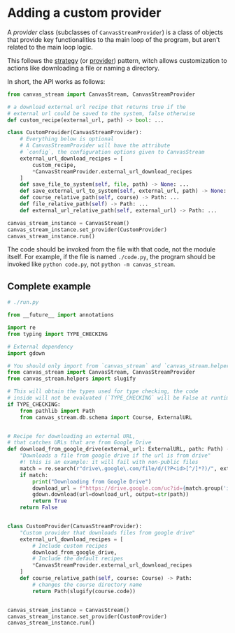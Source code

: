 # Adding a custom provider

A _provider_ class (subclasses of `CanvasStreamProvider`) is a class
of objects that provide key functionalities to tha main loop of the
program, but aren't related to the main loop logic.

This follows the [strategy][1] (or [provider][2]) pattern, witch allows
customization to actions like downloading a file or naming a directory.

In short, the API works as follows:

```python
from canvas_stream import CanvasStream, CanvasStreamProvider

# a download external url recipe that returns true if the
# external url could be saved to the system, false otherwise
def custom_recipe(external_url, path) -> bool: ...

class CustomProvider(CanvasStreamProvider):
    # Everything below is optional
    # A CanvasStreamProvider will have the attribute
    # `config`, the configuration options given to CanvasStream
    external_url_download_recipes = [
        custom_recipe,
        *CanvasStreamProvider.external_url_download_recipes
    ]
    def save_file_to_system(self, file, path) -> None: ...
    def save_external_url_to_system(self, external_url, path) -> None: ...
    def course_relative_path(self, course) -> Path: ...
    def file_relative_path(self) -> Path: ...
    def external_url_relative_path(self, external_url) -> Path: ...

canvas_stream_instance = CanvasStream()
canvas_stream_instance.set_provider(CustomProvider)
canvas_stream_instance.run()
```

The code should be invoked from the file with that code, not the
module itself. For example, if the file is named `./code.py`,
the program should be invoked like `python code.py`,
not `python -m canvas_stream`.


## Complete example

```py
# ./run.py

from __future__ import annotations

import re
from typing import TYPE_CHECKING

# External dependency
import gdown

# You should only import from `canvas_stream` and `canvas_stream.helpers`
from canvas_stream import CanvasStream, CanvasStreamProvider
from canvas_stream.helpers import slugify

# This will obtain the types used for type checking, the code
# inside will not be evaluated (`TYPE_CHECKING` will be False at runtime)
if TYPE_CHECKING:
    from pathlib import Path
    from canvas_stream.db.schema import Course, ExternalURL


# Recipe for downloading an external URL,
# that catches URLs that are from Google Drive
def download_from_google_drive(external_url: ExternalURL, path: Path) -> bool:
    "Downloads a file from google drive if the url is from drive"
    #! this is an example: it will fail with non-public files
    match = re.search(r"drive\.google\.com/file/d/(?P<id>[^/]*?)/", external_url.url)
    if match:
        print("Downloading from Google Drive")
        download_url = f"https://drive.google.com/uc?id={match.group('id')}"
        gdown.download(url=download_url, output=str(path))
        return True
    return False


class CustomProvider(CanvasStreamProvider):
    "Custom provider that downloads files from google drive"
    external_url_download_recipes = [
        # Include custom recipes
        download_from_google_drive,
        # Include the default recipes
        *CanvasStreamProvider.external_url_download_recipes
    ]
    def course_relative_path(self, course: Course) -> Path:
        # changes the course directory name
        return Path(slugify(course.code))


canvas_stream_instance = CanvasStream()
canvas_stream_instance.set_provider(CustomProvider)
canvas_stream_instance.run()
```

[1]: https://en.wikipedia.org/wiki/Strategy_pattern
[2]: https://en.wikipedia.org/wiki/Provider_model

